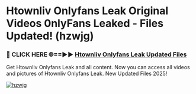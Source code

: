 # Htownliv Onlyfans Leak Original Videos 0nlyFans Leaked - Files Updated! (hzwjg)

<h3>🔴 CLICK HERE 🌐==►► <a href="https://tinyurl.com/3hn5wdd3" rel="nofollow">Htownliv Onlyfans Leak Updated Files</a></h3>

Get Htownliv Onlyfans Leak and all content. Now you can access all videos and pictures of Htownliv Onlyfans Leak. New Updated Files 2025!

[![hzwjg](https://i.imgur.com/4HnBqBT.gif)](https://tinyurl.com/3hn5wdd3)

